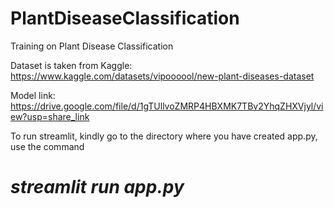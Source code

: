 # PlantDiseaseClassification
Training on Plant Disease Classification

Dataset is taken from Kaggle:
https://www.kaggle.com/datasets/vipoooool/new-plant-diseases-dataset

Model link:
https://drive.google.com/file/d/1gTUllvoZMRP4HBXMK7TBv2YhqZHXVjyl/view?usp=share_link

To run streamlit, kindly go to the directory where you have created app.py, use the command
# *streamlit run app.py*
